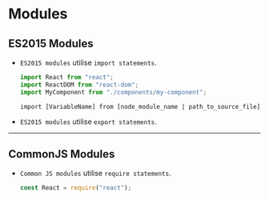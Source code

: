 # Modules

## ES2015 Modules

- `ES2015 modules` utilise `import statements`.

  ```javascript
  import React from "react";
  import ReactDOM from "react-dom";
  import MyComponent from "./components/my-component";
  ```

  ```
  import [VariableName] from [node_module_name | path_to_source_file]
  ```

- `ES2015 modules` utilise `export statements`.

---

## CommonJS Modules

- `Common JS modules` utilise `require statements`.

  ```javascript
  const React = require("react");
  ```
